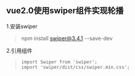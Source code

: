 ## vue2.0使用swiper组件实现轮播

1.安装swiper

> npm install swiper@3.4.1 --save-dev

2.引用组件

> ```
>import Swiper from 'swiper';
>import 'swiper/dist/css/swiper.min.css';
> ```